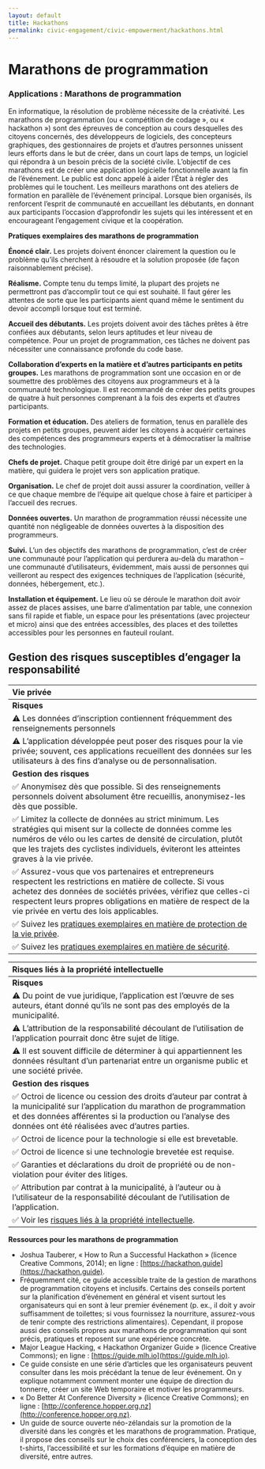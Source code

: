 ```yaml
---
layout: default
title: Hackathons
permalink: civic-engagement/civic-empowerment/hackathons.html
---
```


# Marathons de programmation

### Applications : Marathons de programmation

En informatique, la résolution de problème nécessite de la créativité. Les marathons de programmation \(ou « compétition de codage », ou « hackathon »\) sont des épreuves de conception au cours desquelles des citoyens concernés, des développeurs de logiciels, des concepteurs graphiques, des gestionnaires de projets et d’autres personnes unissent leurs efforts dans le but de créer, dans un court laps de temps, un logiciel qui répondra à un besoin précis de la société civile. L’objectif de ces marathons est de créer une application logicielle fonctionnelle avant la fin de l’événement. Le public est donc appelé à aider l’État à régler des problèmes qui le touchent. Les meilleurs marathons ont des ateliers de formation en parallèle de l’événement principal. Lorsque bien organisés, ils renforcent l’esprit de communauté en accueillant les débutants, en donnant aux participants l’occasion d’approfondir les sujets qui les intéressent et en encourageant l’engagement civique et la coopération.

**Pratiques exemplaires des marathons de programmation**

**Énoncé clair.** Les projets doivent énoncer clairement la question ou le problème qu’ils cherchent à résoudre et la solution proposée \(de façon raisonnablement précise\).

**Réalisme.** Compte tenu du temps limité, la plupart des projets ne permettront pas d’accomplir tout ce qui est souhaité. Il faut gérer les attentes de sorte que les participants aient quand même le sentiment du devoir accompli lorsque tout est terminé.

**Accueil des débutants.** Les projets doivent avoir des tâches prêtes à être confiées aux débutants, selon leurs aptitudes et leur niveau de compétence. Pour un projet de programmation, ces tâches ne doivent pas nécessiter une connaissance profonde du code base.

**Collaboration d’experts en la matière et d’autres participants en petits groupes.** Les marathons de programmation sont une occasion en or de soumettre des problèmes des citoyens aux programmeurs et à la communauté technologique. Il est recommandé de créer des petits groupes de quatre à huit personnes comprenant à la fois des experts et d’autres participants.

**Formation et éducation.** Des ateliers de formation, tenus en parallèle des projets en petits groupes, peuvent aider les citoyens à acquérir certaines des compétences des programmeurs experts et à démocratiser la maîtrise des technologies.

**Chefs de projet.** Chaque petit groupe doit être dirigé par un expert en la matière, qui guidera le projet vers son application pratique.

**Organisation.** Le chef de projet doit aussi assurer la coordination, veiller à ce que chaque membre de l’équipe ait quelque chose à faire et participer à l’accueil des recrues.

**Données ouvertes.** Un marathon de programmation réussi nécessite une quantité non négligeable de données ouvertes à la disposition des programmeurs.

**Suivi.** L’un des objectifs des marathons de programmation, c’est de créer une communauté pour l’application qui perdurera au-delà du marathon – une communauté d’utilisateurs, évidemment, mais aussi de personnes qui veilleront au respect des exigences techniques de l’application \(sécurité, données, hébergement, etc.\).

**Installation et équipement.** Le lieu où se déroule le marathon doit avoir assez de places assises, une barre d’alimentation par table, une connexion sans fil rapide et fiable, un espace pour les présentations \(avec projecteur et micro\) ainsi que des entrées accessibles, des places et des toilettes accessibles pour les personnes en fauteuil roulant.

## Gestion des risques susceptibles d’engager la responsabilité

| Vie privée |
| :--- |
| **Risques** |
| ⚠ Les données d’inscription contiennent fréquemment des renseignements personnels |
| ⚠ L’application développée peut poser des risques pour la vie privée; souvent, ces applications recueillent des données sur les utilisateurs à des fins d’analyse ou de personnalisation. |
| **Gestion des risques** |
| ✅ Anonymisez dès que possible. Si des renseignements personnels doivent absolument être recueillis, anonymisez-les dès que possible. |
| ✅ Limitez la collecte de données au strict minimum. Les stratégies qui misent sur la collecte de données comme les numéros de vélo ou les cartes de densité de circulation, plutôt que les trajets des cyclistes individuels, éviteront les atteintes graves à la vie privée. |
| ✅ Assurez-vous que vos partenaires et entrepreneurs respectent les restrictions en matière de collecte. Si vous achetez des données de sociétés privées, vérifiez que celles-ci respectent leurs propres obligations en matière de respect de la vie privée en vertu des lois applicables. |
| ✅ Suivez les [pratiques exemplaires en matière de protection de la vie privée](../../meta-issues/privacy.md). |
| ✅ Suivez les [pratiques exemplaires en matière de sécurité](../../meta-issues/security.md). |

| Risques liés à la propriété intellectuelle |
| :--- |
| **Risques** |
| ⚠ Du point de vue juridique, l’application est l’œuvre de ses auteurs, étant donné qu’ils ne sont pas des employés de la municipalité. |
| ⚠ L’attribution de la responsabilité découlant de l’utilisation de l’application pourrait donc être sujet de litige. |
| ⚠ Il est souvent difficile de déterminer à qui appartiennent les données résultant d’un partenariat entre un organisme public et une société privée. |
| **Gestion des risques** |
| ✅ Octroi de licence ou cession des droits d’auteur par contrat à la municipalité sur l’application du marathon de programmation et des données afférentes si la production ou l’analyse des données ont été réalisées avec d’autres parties. |
| ✅ Octroi de licence pour la technologie si elle est brevetable. |
| ✅ Octroi de licence si une technologie brevetée est requise. |
| ✅ Garanties et déclarations du droit de propriété ou de non-violation pour éviter des litiges. |
| ✅ Attribution par contrat à la municipalité, à l’auteur ou à l’utilisateur de la responsabilité découlant de l’utilisation de l’application. |
| ✅ Voir les [risques liés à la propriété intellectuelle](../../meta-issues/intellectual-property.md). |

**Ressources pour les marathons de programmation**

* Joshua Tauberer, « How to Run a Successful Hackathon » \(licence Creative Commons, 2014\); en ligne : [https://hackathon.guide](https://hackathon.guide).
* Fréquemment cité, ce guide accessible traite de la gestion de marathons de programmation citoyens et inclusifs. Certains des conseils portent sur la planification d’événement en général et visent surtout les organisateurs qui en sont à leur premier événement \(p. ex., il doit y avoir suffisamment de toilettes; si vous fournissez la nourriture, assurez-vous de tenir compte des restrictions alimentaires\). Cependant, il propose aussi des conseils propres aux marathons de programmation qui sont précis, pratiques et reposent sur une expérience concrète.
* Major League Hacking, « Hackathon Organizer Guide » \(licence Creative Commons\); en ligne : [https://guide.mlh.io](https://guide.mlh.io).
* Ce guide consiste en une série d’articles que les organisateurs peuvent consulter dans les mois précédant la tenue de leur événement. On y explique notamment comment monter une équipe de direction du tonnerre, créer un site Web temporaire et motiver les programmeurs.
* « Do Better At Conference Diversity » \(licence Creative Commons\); en ligne : [http://conference.hopper.org.nz](http://conference.hopper.org.nz).
* Un guide de source ouverte néo-zélandais sur la promotion de la diversité dans les congrès et les marathons de programmation. Pratique, il propose des conseils sur le choix des conférenciers, la conception des t-shirts, l’accessibilité et sur les formations d’équipe en matière de diversité, entre autres.


